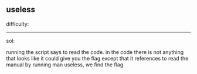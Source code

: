 ## useless

difficulty: 

---

sol:

running the script says to read the code. 
in the code there is not anything that looks like it could give you the flag except that it references to read the manual
by running man useless, we find the flag


